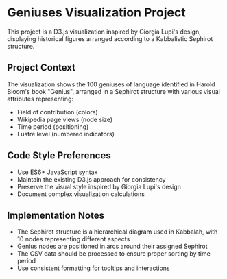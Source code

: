 <!-- Use this file to provide workspace-specific custom instructions to Copilot. For more details, visit https://code.visualstudio.com/docs/copilot/copilot-customization#_use-a-githubcopilotinstructionsmd-file -->

# Geniuses Visualization Project

This project is a D3.js visualization inspired by Giorgia Lupi's design, displaying historical figures arranged according to a Kabbalistic Sephirot structure.

## Project Context

The visualization shows the 100 geniuses of language identified in Harold Bloom's book "Genius", arranged in a Sephirot structure with various visual attributes representing:

- Field of contribution (colors)
- Wikipedia page views (node size)
- Time period (positioning)
- Lustre level (numbered indicators)

## Code Style Preferences

- Use ES6+ JavaScript syntax
- Maintain the existing D3.js approach for consistency
- Preserve the visual style inspired by Giorgia Lupi's design
- Document complex visualization calculations

## Implementation Notes

- The Sephirot structure is a hierarchical diagram used in Kabbalah, with 10 nodes representing different aspects
- Genius nodes are positioned in arcs around their assigned Sephirot
- The CSV data should be processed to ensure proper sorting by time period
- Use consistent formatting for tooltips and interactions
